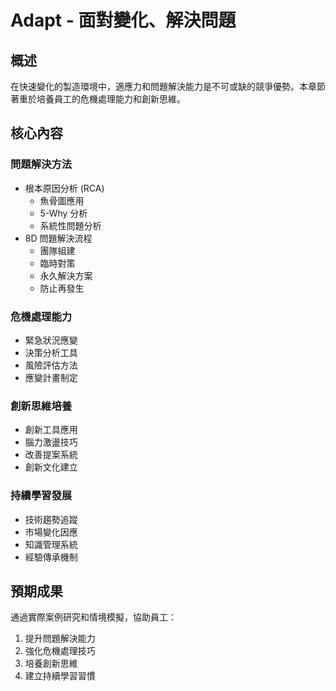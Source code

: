 # Adapt - 面對變化、解決問題

## 概述
在快速變化的製造環境中，適應力和問題解決能力是不可或缺的競爭優勢。本章節著重於培養員工的危機處理能力和創新思維。

## 核心內容

### 問題解決方法
- 根本原因分析 (RCA)
  - 魚骨圖應用
  - 5-Why 分析
  - 系統性問題分析
- 8D 問題解決流程
  - 團隊組建
  - 臨時對策
  - 永久解決方案
  - 防止再發生

### 危機處理能力
- 緊急狀況應變
- 決策分析工具
- 風險評估方法
- 應變計畫制定

### 創新思維培養
- 創新工具應用
- 腦力激盪技巧
- 改善提案系統
- 創新文化建立

### 持續學習發展
- 技術趨勢追蹤
- 市場變化因應
- 知識管理系統
- 經驗傳承機制

## 預期成果
通過實際案例研究和情境模擬，協助員工：
1. 提升問題解決能力
2. 強化危機處理技巧
3. 培養創新思維
4. 建立持續學習習慣